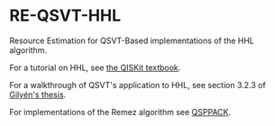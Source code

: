 # RE-QSVT-HHL

Resource Estimation for QSVT-Based implementations of the HHL algorithm.

For a tutorial on HHL, see [the QISKit textbook](https://qiskit.org/textbook/ch-applications/hhl_tutorial.html#Contents).

For a walkthrough of QSVT's application to HHL, see section 3.2.3 of [Gilyén's thesis](https://dare.uva.nl/search?identifier=20e9733e-6014-402d-afa9-20f3cc4a0568).

For implementations of the Remez algorithm see [QSPPACK](https://github.com/qsppack/qsppack).
